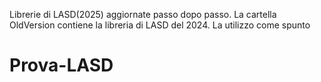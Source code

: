 Librerie di LASD(2025) aggiornate passo dopo passo.
La cartella OldVersion contiene la libreria di LASD del 2024. La utilizzo come spunto


# Prova-LASD
